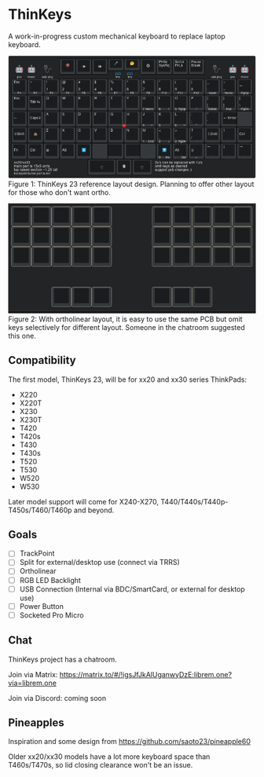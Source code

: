 ThinKeys
========
A work-in-progress custom mechanical keyboard to replace laptop keyboard.

![ThinKeys 23](23.png)
Figure 1: ThinKeys 23 reference layout design. Planning to offer other layout
for those who don't want ortho.

![ThinKeys 23 Corne edition](23-corne.png)
Figure 2: With ortholinear layout, it is easy to use the same PCB but omit keys
selectively for different layout. Someone in the chatroom suggested this one.

Compatibility
-------------
The first model, ThinKeys 23, will be for xx20 and xx30 series ThinkPads:
- X220
- X220T
- X230
- X230T
- T420
- T420s
- T430
- T430s
- T520
- T530
- W520
- W530

Later model support will come for X240-X270, T440/T440s/T440p-T450s/T460/T460p
and beyond.

Goals
-----
- [ ] TrackPoint
- [ ] Split for external/desktop use (connect via TRRS)
- [ ] Ortholinear
- [ ] RGB LED Backlight
- [ ] USB Connection (Internal via BDC/SmartCard, or external for desktop use)
- [ ] Power Button
- [ ] Socketed Pro Micro

Chat
----
ThinKeys project has a chatroom.

Join via Matrix: https://matrix.to/#/!igsJfJkAlUganwyDzE:librem.one?via=librem.one

Join via Discord: coming soon

Pineapples
----------
Inspiration and some design from https://github.com/saoto23/pineapple60

Older xx20/xx30 models have a lot more keyboard space than T460s/T470s, so
lid closing clearance won't be an issue.
